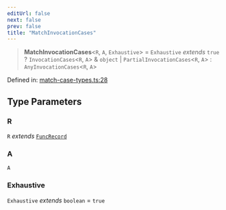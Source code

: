 ```yaml
---
editUrl: false
next: false
prev: false
title: "MatchInvocationCases"
---
```


> **MatchInvocationCases**\<`R`, `A`, `Exhaustive`\> = `Exhaustive` *extends* `true` ? `InvocationCases`\<`R`, `A`\> & `object` \| `PartialInvocationCases`\<`R`, `A`\> : `AnyInvocationCases`\<`R`, `A`\>

Defined in: [match-case-types.ts:28](https://github.com/WinstonFassett/matchina/blob/2d22b2187dda803854f54b63fe09d04bd833387d/src/match-case-types.ts#L28)

## Type Parameters

### R

`R` *extends* [`FuncRecord`](/docs/src/content/docs/reference/type-aliases/funcrecord/)

### A

`A`

### Exhaustive

`Exhaustive` *extends* `boolean` = `true`
